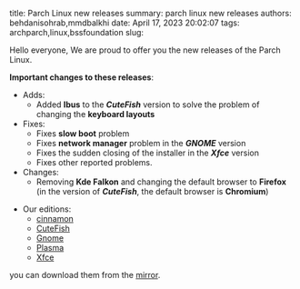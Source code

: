 title:  Parch Linux new releases 
summary: parch linux new releases
authors: behdanisohrab,mmdbalkhi
date: April 17, 2023 20:02:07
tags: archparch,linux,bssfoundation
slug: 


Hello everyone,
We are proud to offer you the new releases of the Parch Linux.

**Important changes to these releases**:
  + Adds:
    - Added **Ibus** to the **_CuteFish_** version to solve the problem of changing the **keyboard layouts**
  + Fixes:
    - Fixes **slow boot** problem
    - Fixes **network manager** problem in the **_GNOME_** version
    - Fixes the sudden closing of the installer in the **_Xfce_** version
    - Fixes other reported problems.
  + Changes:
    - Removing **Kde Falkon** and changing the default browser to **Firefox** (in the version of **_CuteFish_**, the default browser is **Chromium**)


* Our editions:
  - [cinnamon](https://github.com/parchlinux/parch-iso-cinnamon)
  - [CuteFish](https://github.com/parchlinux/parch-iso-cutefish)
  - [Gnome](https://github.com/parchlinux/parch-iso-gnome/)
  - [Plasma](https://github.com/parchlinux/parch-iso-plasma)
  - [Xfce](https://github.com/parchlinux/parch-iso-xfce/)
 

you can download them from the [mirror](https://mirror.parchlinux.ir/?dir=iso).
